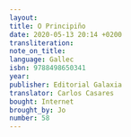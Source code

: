 ```yaml
---
layout:
title: O Principiño
date: 2020-05-13 20:14 +0200
transliteration:
note_on_title:
language: Gallec
isbn: 9788498650341
year:
publisher: Editorial Galaxia
translator: Carlos Casares
bought: Internet
brought_by: Jo
number: 58
---
```


